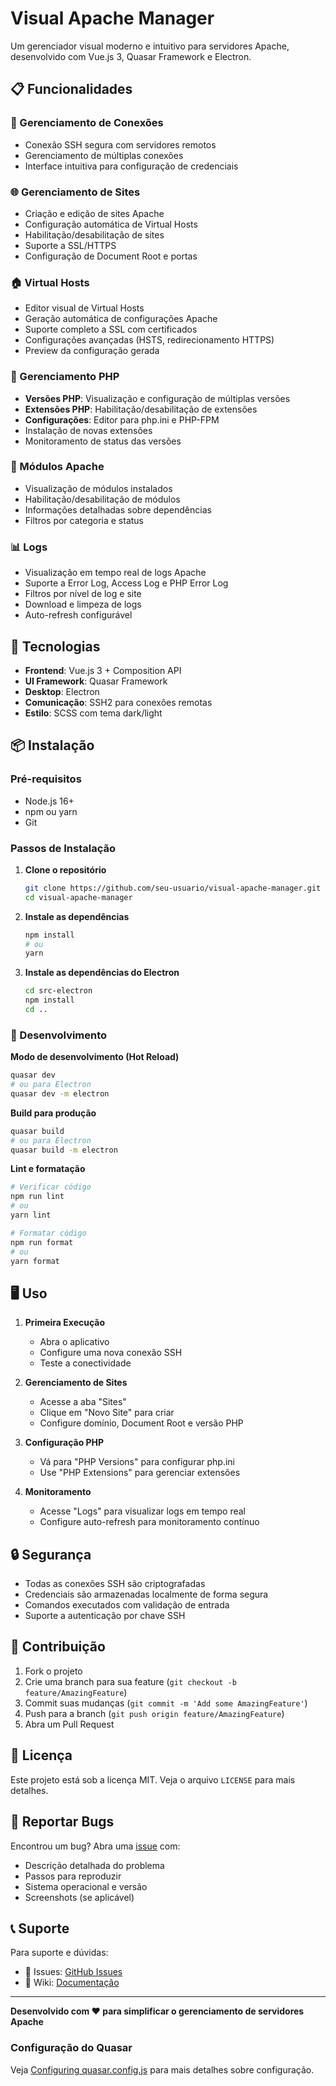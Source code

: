 # Visual Apache Manager

Um gerenciador visual moderno e intuitivo para servidores Apache, desenvolvido com Vue.js 3, Quasar Framework e Electron.

## 📋 Funcionalidades

### 🔌 Gerenciamento de Conexões
- Conexão SSH segura com servidores remotos
- Gerenciamento de múltiplas conexões
- Interface intuitiva para configuração de credenciais

### 🌐 Gerenciamento de Sites
- Criação e edição de sites Apache
- Configuração automática de Virtual Hosts
- Habilitação/desabilitação de sites
- Suporte a SSL/HTTPS
- Configuração de Document Root e portas

### 🏠 Virtual Hosts
- Editor visual de Virtual Hosts
- Geração automática de configurações Apache
- Suporte completo a SSL com certificados
- Configurações avançadas (HSTS, redirecionamento HTTPS)
- Preview da configuração gerada

### 🐘 Gerenciamento PHP
- **Versões PHP**: Visualização e configuração de múltiplas versões
- **Extensões PHP**: Habilitação/desabilitação de extensões
- **Configurações**: Editor para php.ini e PHP-FPM
- Instalação de novas extensões
- Monitoramento de status das versões

### 🧩 Módulos Apache
- Visualização de módulos instalados
- Habilitação/desabilitação de módulos
- Informações detalhadas sobre dependências
- Filtros por categoria e status

### 📊 Logs
- Visualização em tempo real de logs Apache
- Suporte a Error Log, Access Log e PHP Error Log
- Filtros por nível de log e site
- Download e limpeza de logs
- Auto-refresh configurável

## 🚀 Tecnologias

- **Frontend**: Vue.js 3 + Composition API
- **UI Framework**: Quasar Framework
- **Desktop**: Electron
- **Comunicação**: SSH2 para conexões remotas
- **Estilo**: SCSS com tema dark/light

## 📦 Instalação

### Pré-requisitos

- Node.js 16+ 
- npm ou yarn
- Git

### Passos de Instalação

1. **Clone o repositório**
   ```bash
   git clone https://github.com/seu-usuario/visual-apache-manager.git
   cd visual-apache-manager
   ```

2. **Instale as dependências**
   ```bash
   npm install
   # ou
   yarn
   ```

3. **Instale as dependências do Electron**
   ```bash
   cd src-electron
   npm install
   cd ..
   ```

### 🔧 Desenvolvimento

**Modo de desenvolvimento (Hot Reload)**
```bash
quasar dev
# ou para Electron
quasar dev -m electron
```

**Build para produção**
```bash
quasar build
# ou para Electron
quasar build -m electron
```

**Lint e formatação**
```bash
# Verificar código
npm run lint
# ou
yarn lint

# Formatar código
npm run format
# ou
yarn format
```

## 🖥️ Uso

1. **Primeira Execução**
   - Abra o aplicativo
   - Configure uma nova conexão SSH
   - Teste a conectividade

2. **Gerenciamento de Sites**
   - Acesse a aba "Sites"
   - Clique em "Novo Site" para criar
   - Configure domínio, Document Root e versão PHP

3. **Configuração PHP**
   - Vá para "PHP Versions" para configurar php.ini
   - Use "PHP Extensions" para gerenciar extensões

4. **Monitoramento**
   - Acesse "Logs" para visualizar logs em tempo real
   - Configure auto-refresh para monitoramento contínuo

## 🔒 Segurança

- Todas as conexões SSH são criptografadas
- Credenciais são armazenadas localmente de forma segura
- Comandos executados com validação de entrada
- Suporte a autenticação por chave SSH

## 🤝 Contribuição

1. Fork o projeto
2. Crie uma branch para sua feature (`git checkout -b feature/AmazingFeature`)
3. Commit suas mudanças (`git commit -m 'Add some AmazingFeature'`)
4. Push para a branch (`git push origin feature/AmazingFeature`)
5. Abra um Pull Request

## 📝 Licença

Este projeto está sob a licença MIT. Veja o arquivo `LICENSE` para mais detalhes.

## 🐛 Reportar Bugs

Encontrou um bug? Abra uma [issue](https://github.com/seu-usuario/visual-apache-manager/issues) com:

- Descrição detalhada do problema
- Passos para reproduzir
- Sistema operacional e versão
- Screenshots (se aplicável)

## 📞 Suporte

Para suporte e dúvidas:

- 💬 Issues: [GitHub Issues](https://github.com/seu-usuario/visual-apache-manager/issues)
- 📖 Wiki: [Documentação](https://github.com/seu-usuario/visual-apache-manager/wiki)

---

**Desenvolvido com ❤️ para simplificar o gerenciamento de servidores Apache**

### Configuração do Quasar
Veja [Configuring quasar.config.js](https://v2.quasar.dev/quasar-cli-vite/quasar-config-js) para mais detalhes sobre configuração.
